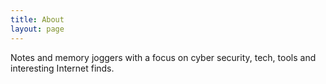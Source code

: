 ```yaml
---
title: About
layout: page
---
```


Notes and memory joggers with a focus on cyber security, tech, tools and interesting Internet finds.
